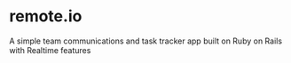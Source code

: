 remote.io
=============

A simple team communications and task tracker app built on Ruby on Rails with Realtime features
